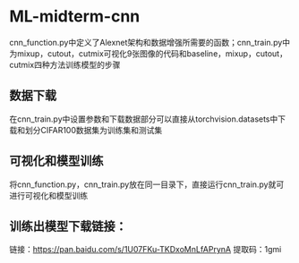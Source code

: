 # ML-midterm-cnn
cnn_function.py中定义了Alexnet架构和数据增强所需要的函数；cnn_train.py中为mixup，cutout，cutmix可视化9张图像的代码和baseline，mixup，cutout，cutmix四种方法训练模型的步骤
## 数据下载
在cnn_train.py中设置参数和下载数据部分可以直接从torchvision.datasets中下载和划分CIFAR100数据集为训练集和测试集
## 可视化和模型训练
将cnn_function.py，cnn_train.py放在同一目录下，直接运行cnn_train.py就可进行可视化和模型训练
## 训练出模型下载链接：
链接：https://pan.baidu.com/s/1U07FKu-TKDxoMnLfAPrynA 
提取码：1gmi 
